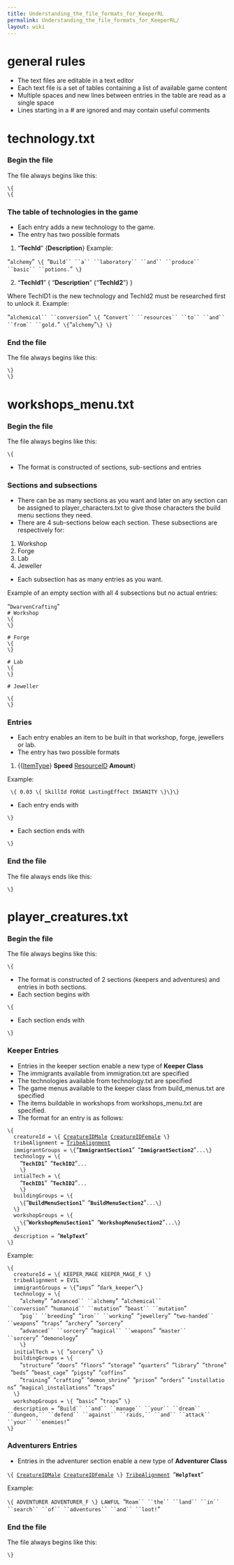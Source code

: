 ```yaml
---
title: Understanding_the_file_formats_for_KeeperRL
permalink: Understanding_the_file_formats_for_KeeperRL/
layout: wiki
---
```


general rules
=============

-   The text files are editable in a text editor
-   Each text file is a set of tables containing a list of available
    game content
-   Multiple spaces and new lines between entries in the table are read
    as a single space
-   Lines starting in a \# are ignored and may contain useful comments

technology.txt
==============

### Begin the file

The file always begins like this:

`\{`  
`\{`

### The table of technologies in the game

-   Each entry adds a new technology to the game.
-   The entry has two possible formats

1) “**TechId**” \{**Description**\} Example:

“`alchemy`”` \{ `“`Build`` ``a`` ``laboratory`` ``and`` ``produce`` ``basic`` ``potions.`”` \}`

2) “**TechId1**” \{ “**Description**” \{“**TechId2**”\} \}

Where TechID1 is the new technology and TechId2 must be researched first
to unlock it. Example:

“`alchemical`` ``conversion`”` \{ `“`Convert`` ``resources`` ``to`` ``and`` ``from`` ``gold.`”` \{`“`alchemy`”`\} \}`

### End the file

The file always begins like this:

`\}`  
`\}`

workshops\_menu.txt
===================

### Begin the file

The file always begins like this:

`\{`  

-   The format is constructed of sections, sub-sections and entries

### Sections and subsections

-   There can be as many sections as you want and later on any section
    can be assigned to player\_characters.txt to give those characters
    the build menu sections they need.
-   There are 4 sub-sections below each section. These subsections are
    respectively for:

1.  Workshop
2.  Forge
3.  Lab
4.  Jeweller

-   Each subsection has as many entries as you want.

Example of an empty section with all 4 subsections but no actual
entries:

“`DwarvenCrafting`”  
`# Workshop`  
`\{`  
`\}`  
  
`# Forge`  
`\{`  
`\}`  
  
`# Lab`  
`\{`  
`\}`  
  
`# Jeweller`  
  
`\{`  
`\}`

### Entries

-   Each entry enables an item to be built in that workshop, forge,
    jewellers or lab.
-   The entry has two possible formats

1) \{\{[ItemType](/keeperrl_wiki/ItemTypes "wikilink")\} **Speed**
[ResourceID](/keeperrl_wiki/ResourceIDs "wikilink") **Amount**\}

Example:

  
` \{ 0.03 \{ SkillId FORGE LastingEffect INSANITY \}\}\}`

-   Each entry ends with

`\}`

-   Each section ends with

`\}`

### End the file

The file always ends like this:

`\}`

player\_creatures.txt
=====================

### Begin the file

The file always begins like this:

`\{`

-   The format is constructed of 2 sections (keepers and adventures) and
    entries in both sections.
-   Each section begins with

`\{`

-   Each section ends with

`\}`

### Keeper Entries

-   Entries in the keeper section enable a new type of **Keeper Class**
-   The immigrants available from immigration.txt are specified
-   The technologies available from technology.txt are specified
-   The game menus available to the keeper class from build\_menus.txt
    are specified
-   The items buildable in workshops from workshops\_menu.txt are
    specified.
-   The format for an entry is as follows:

`\{`  
`  creatureId = \{ `[`CreatureIDMale`](/keeperrl_wiki/CreatureIDs "wikilink")` `[`CreatureIDFemale`](/keeperrl_wiki/CreatureIDs "wikilink")` \}`  
`  tribeAlignment = `[`TribeAlignment`](/keeperrl_wiki/TribeAlignments "wikilink")  
`  immigrantGroups = \{`“**`ImmigrantSection1`**”` `“**`ImmigrantSection2`**”`...\}`  
`  technology = \{`  
`    `“**`TechID1`**”` `“**`TechID2`**”`...`  
`    \}`  
`  intialTech = \{`  
`    `“**`TechID1`**”` `“**`TechID2`**”`...`  
`    \}`  
`  buildingGroups = \{`  
`    \{`“**`BuildMenuSection1`**”` `“**`BuildMenuSection2`**”`...\}`  
`  \}`  
`  workshopGroups = \{`  
`    \{`“**`WorkshopMenuSection1`**”` `“**`WorkshopMenuSection2`**”`...\}`  
`  \}`  
`  description = `“**`HelpText`**”  
`\}`

Example:

`\{`  
`  creatureId = \{ KEEPER_MAGE KEEPER_MAGE_F \}`  
`  tribeAlignment = EVIL`  
`  immigrantGroups = \{`“`imps`”` `“`dark_keeper`”`\}`  
`  technology = \{`  
`    `“`alchemy`”` `“`advanced`` ``alchemy`”` `“`alchemical`` ``conversion`”` `“`humanoid`` ``mutation`”` `“`beast`` ``mutation`”  
`    `“`pig`` ``breeding`”` `“`iron`` ``working`”` `“`jewellery`”` `“`two-handed`` ``weapons`”` `“`traps`”` `“`archery`”` `“`sorcery`”  
`    `“`advanced`` ``sorcery`”` `“`magical`` ``weapons`”` `“`master`` ``sorcery`”` `“`demonology`”  
`    \}`  
`  initialTech = \{ `“`sorcery`”` \}`  
`  buildingGroups = \{`  
`    `“`structure`”` `“`doors`”` `“`floors`”` `“`storage`”` `“`quarters`”` `“`library`”` `“`throne`”` `“`beds`”` `“`beast_cage`”` `“`pigsty`”` `“`coffins`”  
`    `“`training`”` `“`crafting`”` `“`demon_shrine`”` `“`prison`”` `“`orders`”` `“`installations`”` `“`magical_installations`”` `“`traps`”  
`  \}`  
`  workshopGroups = \{ `“`basic`”` `“`traps`”` \}`  
`  description = `“`Build`` ``and`` ``manage`` ``your`` ``dream`` ``dungeon,`` ``defend`` ``against`` ``raids,`` ``and`` ``attack`` ``your`` ``enemies!`”  
`\}`

### Adventurers Entries

-   Entries in the adventurer section enable a new type of **Adventurer
    Class**

`\{ `[`CreatureIDMale`](/keeperrl_wiki/CreatureIDs "wikilink")` `[`CreatureIDFemale`](/keeperrl_wiki/CreatureIDs "wikilink")` \} `[`TribeAlignment`](/keeperrl_wiki/TribeAlignments "wikilink")` `“**`HelpText`**”

Example:

`\{ ADVENTURER ADVENTURER_F \} LAWFUL `“`Roam`` ``the`` ``land`` ``in`` ``search`` ``of`` ``adventures`` ``and`` ``loot!`”

### End the file

The file always begins like this:

`\}`
